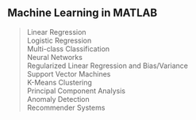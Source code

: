 ## Machine Learning in MATLAB

> Linear Regression  
> Logistic Regression  
> Multi-class Classification  
> Neural Networks  
> Regularized Linear Regression and Bias/Variance  
> Support Vector Machines  
> K-Means Clustering  
> Principal Component Analysis  
> Anomaly Detection  
> Recommender Systems  

